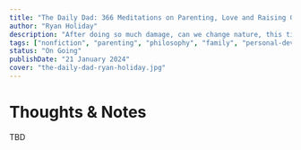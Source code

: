 ```yaml
---
title: "The Daily Dad: 366 Meditations on Parenting, Love and Raising Great Kids"
author: "Ryan Holiday"
description: "After doing so much damage, can we change nature, this time to save it?"
tags: ["nonfiction", "parenting", "philosophy", "family", "personal-development", "childrens"]
status: "On Going"
publishDate: "21 January 2024"
cover: "the-daily-dad-ryan-holiday.jpg"
---
```


# Thoughts & Notes

TBD
